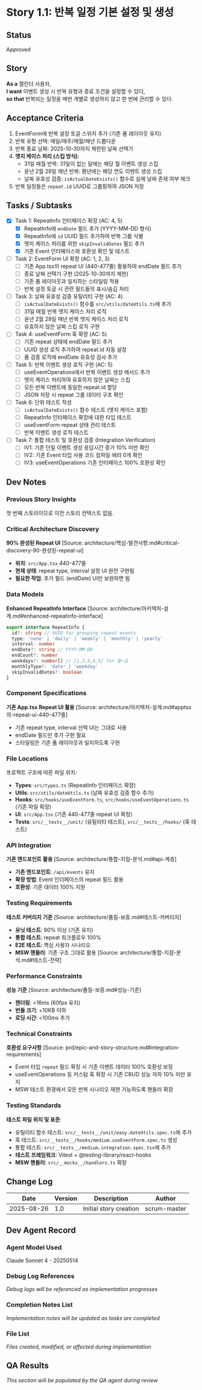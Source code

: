 # Story 1.1: 반복 일정 기본 설정 및 생성

## Status
Approved

## Story
**As a** 캘린더 사용자,  
**I want** 이벤트 생성 시 반복 유형과 종료 조건을 설정할 수 있다,  
**so that** 반복되는 일정을 매번 개별로 생성하지 않고 한 번에 관리할 수 있다.

## Acceptance Criteria
1. EventForm에 반복 설정 토글 스위치 추가 (기존 폼 레이아웃 유지)
2. 반복 유형 선택: 매일/매주/매월/매년 드롭다운
3. 반복 종료 날짜: 2025-10-30까지 제한된 날짜 선택기
4. **엣지 케이스 처리 (스킵 방식)**:
   - 31일 매월 반복: 31일이 없는 달에는 해당 월 이벤트 생성 스킵
   - 윤년 2월 29일 매년 반복: 평년에는 해당 연도 이벤트 생성 스킵
   - 날짜 유효성 검증: `isActualDateExists()` 함수로 실제 날짜 존재 여부 체크
5. 반복 일정들은 `repeat.id` UUID로 그룹핑하여 JSON 저장

## Tasks / Subtasks
- [x] Task 1: RepeatInfo 인터페이스 확장 (AC: 4, 5)
  - [x] RepeatInfo에 `endDate` 필드 추가 (YYYY-MM-DD 형식)
  - [x] RepeatInfo에 `id` UUID 필드 추가하여 반복 그룹 식별
  - [x] 엣지 케이스 처리를 위한 `skipInvalidDates` 필드 추가
  - [x] 기존 Event 인터페이스와 호환성 확인 및 테스트
- [ ] Task 2: EventForm UI 확장 (AC: 1, 2, 3)
  - [ ] 기존 App.tsx의 repeat UI (440-477줄) 활용하여 endDate 필드 추가
  - [ ] 종료 날짜 선택기 구현 (2025-10-30까지 제한)
  - [ ] 기존 폼 레이아웃과 일치하는 스타일링 적용
  - [ ] 반복 설정 토글 시 관련 필드들의 표시/숨김 처리
- [ ] Task 3: 날짜 유효성 검증 유틸리티 구현 (AC: 4)
  - [ ] `isActualDateExists()` 함수를 `src/utils/dateUtils.ts`에 추가
  - [ ] 31일 매월 반복 엣지 케이스 처리 로직
  - [ ] 윤년 2월 29일 매년 반복 엣지 케이스 처리 로직
  - [ ] 유효하지 않은 날짜 스킵 로직 구현
- [ ] Task 4: useEventForm 훅 확장 (AC: 5)
  - [ ] 기존 repeat 상태에 endDate 필드 추가
  - [ ] UUID 생성 로직 추가하여 repeat.id 자동 설정
  - [ ] 폼 검증 로직에 endDate 유효성 검사 추가
- [ ] Task 5: 반복 이벤트 생성 로직 구현 (AC: 5)
  - [ ] useEventOperations에서 반복 이벤트 생성 메서드 추가
  - [ ] 엣지 케이스 처리하여 유효하지 않은 날짜는 스킵
  - [ ] 모든 반복 이벤트에 동일한 repeat.id 할당
  - [ ] JSON 저장 시 repeat 그룹 데이터 구조 확인
- [ ] Task 6: 단위 테스트 작성
  - [ ] `isActualDateExists()` 함수 테스트 (엣지 케이스 포함)
  - [ ] RepeatInfo 인터페이스 확장에 대한 타입 테스트
  - [ ] useEventForm repeat 상태 관리 테스트
  - [ ] 반복 이벤트 생성 로직 테스트
- [ ] Task 7: 통합 테스트 및 호환성 검증 (Integration Verification)
  - [ ] IV1: 기존 단일 이벤트 생성 응답시간 증가 10% 미만 확인
  - [ ] IV2: 기존 Event 타입 사용 코드 컴파일 에러 0개 확인
  - [ ] IV3: useEventOperations 기존 인터페이스 100% 호환성 확인

## Dev Notes

### Previous Story Insights
첫 번째 스토리이므로 이전 스토리 컨텍스트 없음.

### Critical Architecture Discovery
**90% 완성된 Repeat UI** [Source: architecture/핵심-발견사항.md#critical-discovery-90-완성된-repeat-ui]
- **위치**: `src/App.tsx` 440-477줄
- **현재 상태**: repeat type, interval 설정 UI 완전 구현됨
- **필요한 작업**: 추가 필드 (endDate) UI만 보완하면 됨

### Data Models
**Enhanced RepeatInfo Interface** [Source: architecture/아키텍처-설계.md#enhanced-repeatinfo-interface]
```typescript
export interface RepeatInfo {
  id?: string // UUID for grouping repeat events
  type: 'none' | 'daily' | 'weekly' | 'monthly' | 'yearly'
  interval: number
  endDate?: string // YYYY-MM-DD
  endCount?: number
  weekdays?: number[] // [1,2,3,4,5] for 월~금
  monthlyType?: 'date' | 'weekday'
  skipInvalidDates?: boolean
}
```

### Component Specifications
**기존 App.tsx Repeat UI 활용** [Source: architecture/아키텍처-설계.md#apptsx의-repeat-ui-440-477줄]
- 기존 repeat type, interval 선택 UI는 그대로 사용
- endDate 필드만 추가 구현 필요
- 스타일링은 기존 폼 레이아웃과 일치하도록 구현

### File Locations
프로젝트 구조에 따른 파일 위치:
- **Types**: `src/types.ts` (RepeatInfo 인터페이스 확장)
- **Utils**: `src/utils/dateUtils.ts` (날짜 유효성 검증 함수 추가)
- **Hooks**: `src/hooks/useEventForm.ts`, `src/hooks/useEventOperations.ts` (기존 파일 확장)
- **UI**: `src/App.tsx` (기존 440-477줄 repeat UI 확장)
- **Tests**: `src/__tests__/unit/` (유틸리티 테스트), `src/__tests__/hooks/` (훅 테스트)

### API Integration
**기존 엔드포인트 활용** [Source: architecture/통합-지점-분석.md#api-계층]
- **기존 엔드포인트**: `/api/events` 유지
- **확장 방법**: Event 인터페이스의 repeat 필드 활용
- **호환성**: 기존 데이터 100% 지원

### Testing Requirements
**테스트 커버리지 기준** [Source: architecture/품질-보증.md#테스트-커버리지]
- **유닛 테스트**: 90% 이상 (기존 유지)
- **통합 테스트**: repeat 워크플로우 100%
- **E2E 테스트**: 핵심 사용자 시나리오
- **MSW 핸들러**: 기존 구조 그대로 활용 [Source: architecture/통합-지점-분석.md#테스트-전략]

### Performance Constraints
**성능 기준** [Source: architecture/품질-보증.md#성능-기준]
- **렌더링**: <16ms (60fps 유지)
- **번들 크기**: +10KB 이하
- **로딩 시간**: <100ms 추가

### Technical Constraints
**호환성 요구사항** [Source: prd/epic-and-story-structure.md#integration-requirements]
- Event 타입 `repeat` 필드 확장 시 기존 이벤트 데이터 100% 호환성 보장
- useEventOperations 등 커스텀 훅 확장 시 기존 CRUD 성능 저하 10% 미만 유지
- MSW 테스트 환경에서 모든 반복 시나리오 재현 가능하도록 핸들러 확장

### Testing Standards
**테스트 파일 위치 및 표준**:
- 유틸리티 함수 테스트: `src/__tests__/unit/easy.dateUtils.spec.ts`에 추가
- 훅 테스트: `src/__tests__/hooks/medium.useEventForm.spec.ts` 생성
- 통합 테스트: `src/__tests__/medium.integration.spec.tsx`에 추가
- **테스트 프레임워크**: Vitest + @testing-library/react-hooks
- **MSW 핸들러**: `src/__mocks__/handlers.ts` 확장

## Change Log
| Date | Version | Description | Author |
|------|---------|-------------|--------|
| 2025-08-26 | 1.0 | Initial story creation | scrum-master |

## Dev Agent Record

### Agent Model Used
Claude Sonnet 4 - 20250514

### Debug Log References
*Debug logs will be referenced as implementation progresses*

### Completion Notes List
*Implementation notes will be updated as tasks are completed*

### File List
*Files created, modified, or affected during implementation*

## QA Results
*This section will be populated by the QA agent during review*